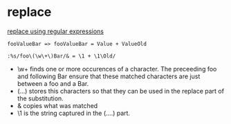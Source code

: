 # replace

[replace using regular expressions](https://stackoverflow.com/questions/10336609/is-it-possible-to-use-find-and-replace-on-a-wildcard-string-in-vim#)

`fooValueBar => fooValueBar = Value + ValueOld`

`:%s/foo\(\w\+\)Bar/& = \1 + \1\Old/`

* \w\+ finds one or more occurences of a character. The preceeding foo and following Bar ensure that these matched characters are just between a foo and a Bar.
* \(...\) stores this characters so that they can be used in the replace part of the substitution.
* & copies what was matched
* \1 is the string captured in the \(....\) part.
